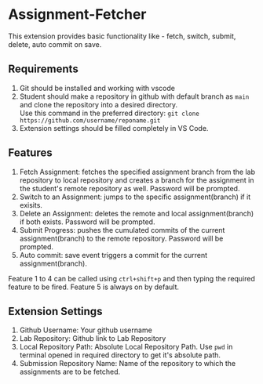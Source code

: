 # Assignment-Fetcher
This extension provides basic functionality like - fetch, switch, submit, delete, auto commit on save. 

## Requirements
1. Git should be installed and working with vscode
2. Student should make a repository in github with default branch as `main` and clone the repository into a desired directory.<br/>Use this command in the preferred directory: `git clone https://github.com/username/reponame.git`
3. Extension settings should be filled completely in VS Code.

## Features
1. Fetch Assignment: fetches the specified assignment branch from the lab repository to local repository and creates a branch for the assignment in the student's remote repository as well. Password will be prompted.
2. Switch to an Assignment: jumps to the specific assignment(branch) if it exisits.
3. Delete an Assignment: deletes the remote and local assignment(branch) if both exists. Password will be prompted.
4. Submit Progress: pushes the cumulated commits of the current assignment(branch) to the remote repository. Password will be prompted.
5. Auto commit: save event triggers a commit for the current assignment(branch). 

Feature 1 to 4 can be called using `ctrl+shift+p` and then typing the required feature to be fired. Feature 5 is always on by default.

## Extension Settings
1. Github Username: Your github username
2. Lab Repository: Github link to Lab Repository
3. Local Repository Path: Absolute Local Repository Path. Use `pwd` in terminal opened in required directory to get it's absolute path.
4. Submission Repository Name: Name of the repository to which the assignments are to be fetched.
